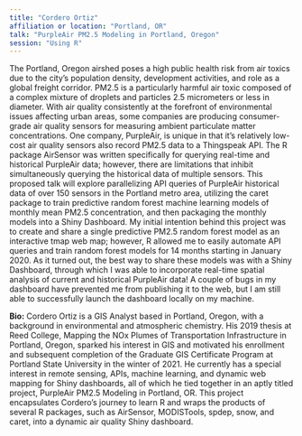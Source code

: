```yaml
---
title: "Cordero Ortiz"
affiliation or location: "Portland, OR"
talk: "PurpleAir PM2.5 Modeling in Portland, Oregon"
session: "Using R"
---
```


The Portland, Oregon airshed poses a high public health risk from air toxics due to the city’s population density, development activities, and role as a global freight corridor. PM2.5 is a particularly harmful air toxic composed of a complex mixture of droplets and particles 2.5 micrometers or less in diameter. With air quality consistently at the forefront of environmental issues affecting urban areas, some companies are producing consumer-grade air quality sensors for measuring ambient particulate matter concentrations. One company, PurpleAir, is unique in that it’s relatively low-cost air quality sensors also record PM2.5 data to a Thingspeak API. The R package AirSensor was written specifically for querying real-time and historical PurpleAir data; however, there are limitations that inhibit simultaneously querying the historical data of multiple sensors. This proposed talk will explore parallelizing API queries of PurpleAir historical data of over 150 sensors in the Portland metro area, utilizing the caret package to train predictive random forest machine learning models of monthly mean PM2.5 concentration, and then packaging the monthly models into a Shiny Dashboard. My initial intention behind this project was to create and share a single predictive PM2.5 random forest model as an interactive tmap web map; however, R allowed me to easily automate API queries and train random forest models for 14 months starting in January 2020. As it turned out, the best way to share these models was with a Shiny Dashboard, through which I was able to incorporate real-time spatial analysis of current and historical PurpleAir data! A couple of bugs in my dashboard have prevented me from publishing it to the web, but I am still able to successfully launch the dashboard  locally on my machine. 

__Bio:__ Cordero Ortiz is a GIS Analyst based in Portland, Oregon, with a background in environmental and atmospheric chemistry. His 2019 thesis at Reed College, Mapping the NOx Plumes of Transportation Infrastructure in Portland, Oregon, sparked his interest in GIS and motivated his enrollment and subsequent completion of the Graduate GIS Certificate Program at Portland State University in the winter of 2021. He currently has a special interest in remote sensing, APIs, machine learning, and dynamic web mapping for Shiny dashboards, all of which he tied together in an aptly titled project, PurpleAir PM2.5 Modeling in Portland, OR. This project encapsulates Cordero’s journey to learn R and wraps the products of several R packages, such as AirSensor, MODISTools, spdep, snow, and caret, into a dynamic air quality Shiny dashboard.
